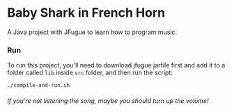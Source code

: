 # Baby Shark in French Horn

A Java project with JFugue to learn how to program music.

### Run
To run this project, you'll need to download jfugue jarfile first
and add it to a folder called ```lib``` inside ```src``` folder, and then run the script:
```shell script
./compile-and-run.sh
```

###### If you're not listening the song, maybe you should turn up the volume!